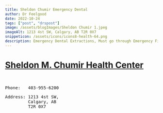 ```yaml
---
title: Sheldon Chumir Emergency Dental
author: Dr Feelgood
date: 2022-10-24
tags: ["post", "drspost"]
image: /assets/blogImages/Sheldon Chumir 1.jpeg
imageAlt: 1213 4st SW, Calgary, AB T2R 0X7
snippeticon: /assets/icons/icons8-health-64.png
description: Emergency Dental Extractions, Must go through Emergency First to aquire a Health ticket. 
---
```


# <a class="articleHeaderLink" href="https://www.albertahealthservices.ca/findhealth/facility.aspx?id=1018406" target="_blank">Sheldon M. Chumir Health Center</a>

<br>
<pre class="articlePhone">
Phone:   403-955-6200
</pre>
<pre class="articlePhone">
Address: 1213 4st SW,
         Calgary, AB
         T2R 0X7

</pre>
<br>



